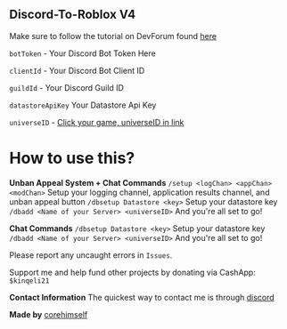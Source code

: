 ## Discord-To-Roblox V4
Make sure to follow the tutorial on DevForum found [here](https://devforum.roblox.com/t/v3-discord-to-roblox-ban-bot-100-free-stable-datastore-support-nodejs/2206142)


`botToken` - Your Discord Bot Token Here

`clientId` - Your Discord Bot Client ID

`guildId` - Your Discord Guild ID

`datastoreApiKey` Your Datastore Api Key

`universeID` - [Click your game, universeID in link](https://create.roblox.com/creations)

# How to use this?
**Unban Appeal System + Chat Commands**
`/setup <logChan> <appChan> <modChan>` Setup your logging channel, application results channel, and unban appeal button
`/dbsetup Datastore <key>` Setup your datastore key
`/dbadd <Name of your Server> <universeID>` And you're all set to go!

**Chat Commands**
`/dbsetup Datastore <key>` Setup your datastore key
`/dbadd <Name of your Server> <universeID>` And you're all set to go!

Please report any uncaught errors in `Issues`.

Support me and help fund other projects by donating via CashApp: `$kinqeli21`

**Contact Information**
The quickest way to contact me is through [discord](https://discord.com/invite/9FhNbK3nck)

**Made by** [corehimself](https://www.roblox.com/users/2731068564/profile)